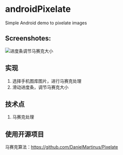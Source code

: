 # androidPixelate
Simple Android demo to pixelate images

## Screenshotes:
![进度条调节马赛克大小](https://github.com/AriesJiang/androidPixelate/blob/master/image/微信图片_20180619200628.jpg)


## 实现
1. 选择手机图库图片，进行马赛克处理
2. 滑动进度条，调节马赛克大小

## 技术点
1. 马赛克处理

## 使用开源项目
马赛克算法：https://github.com/DanielMartinus/Pixelate